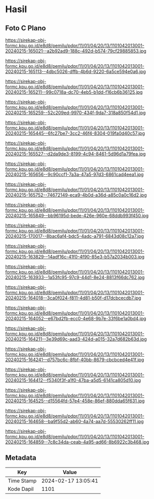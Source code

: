 # Hasil

## Foto C Plano

https://sirekap-obj-formc.kpu.go.id/e8d8/pemilu/pdpr/11/01/04/20/13/1101042013001-20240215-165021--a2b92ad9-188c-492d-b574-79cf29885853.jpg

https://sirekap-obj-formc.kpu.go.id/e8d8/pemilu/pdpr/11/01/04/20/13/1101042013001-20240215-165113--4dbc5026-dffb-4b6d-9220-6a5ce594e0a6.jpg

https://sirekap-obj-formc.kpu.go.id/e8d8/pemilu/pdpr/11/01/04/20/13/1101042013001-20240215-165211--99c0718a-dc70-4eb5-b1dd-f16cb6b36125.jpg

https://sirekap-obj-formc.kpu.go.id/e8d8/pemilu/pdpr/11/01/04/20/13/1101042013001-20240215-165259--52c209ed-9970-434f-9da7-318a850f54d1.jpg

https://sirekap-obj-formc.kpu.go.id/e8d8/pemilu/pdpr/11/01/04/20/13/1101042013001-20240215-165445--6fc27be7-3cc2-46f4-8304-019fa0d40c57.jpg

https://sirekap-obj-formc.kpu.go.id/e8d8/pemilu/pdpr/11/01/04/20/13/1101042013001-20240215-165527--d2da9de3-8199-4c94-8461-5d96d1a79fea.jpg

https://sirekap-obj-formc.kpu.go.id/e8d8/pemilu/pdpr/11/01/04/20/13/1101042013001-20240215-165656--9c90ccf1-7a3a-47a5-97d3-6861cad4eea1.jpg

https://sirekap-obj-formc.kpu.go.id/e8d8/pemilu/pdpr/11/01/04/20/13/1101042013001-20240215-165752--74672149-eca9-4b0d-a36d-a85c0a0c16d2.jpg

https://sirekap-obj-formc.kpu.go.id/e8d8/pemilu/pdpr/11/01/04/20/13/1101042013001-20240215-165849--bb96195d-bede-426e-960e-68ddb993f450.jpg

https://sirekap-obj-formc.kpu.go.id/e8d8/pemilu/pdpr/11/01/04/20/13/1101042013001-20240215-170017--8bac6af4-bdc5-4adc-a791-6843d08c12a7.jpg

https://sirekap-obj-formc.kpu.go.id/e8d8/pemilu/pdpr/11/01/04/20/13/1101042013001-20240215-163829--14adf16c-41f0-4f90-85e3-b57a2034b003.jpg

https://sirekap-obj-formc.kpu.go.id/e8d8/pemilu/pdpr/11/01/04/20/13/1101042013001-20240215-163933--1a53fc95-97c9-44d1-8e24-8813f66dc762.jpg

https://sirekap-obj-formc.kpu.go.id/e8d8/pemilu/pdpr/11/01/04/20/13/1101042013001-20240215-164018--3ca0f024-f811-4d81-b50f-d17dcbcecdb7.jpg

https://sirekap-obj-formc.kpu.go.id/e8d8/pemilu/pdpr/11/01/04/20/13/1101042013001-20240215-164052--e67bd2fb-ecc0-4e68-9b7e-33f6be1a0bd4.jpg

https://sirekap-obj-formc.kpu.go.id/e8d8/pemilu/pdpr/11/01/04/20/13/1101042013001-20240215-164211--3e39d69c-aad3-424d-a015-32a7d682b63d.jpg

https://sirekap-obj-formc.kpu.go.id/e8d8/pemilu/pdpr/11/01/04/20/13/1101042013001-20240215-164241--d757bc6c-8fbf-40bb-8679-cbcbced4e41f.jpg

https://sirekap-obj-formc.kpu.go.id/e8d8/pemilu/pdpr/11/01/04/20/13/1101042013001-20240215-164412--f5340f3f-a1f0-47ba-a5d5-6141ca805d10.jpg

https://sirekap-obj-formc.kpu.go.id/e8d8/pemilu/pdpr/11/01/04/20/13/1101042013001-20240215-164525--d15564fd-57e4-458e-86ef-880dda65f631.jpg

https://sirekap-obj-formc.kpu.go.id/e8d8/pemilu/pdpr/11/01/04/20/13/1101042013001-20240215-164658--ba9f55d2-ab60-4a74-aa7d-55530262ff11.jpg

https://sirekap-obj-formc.kpu.go.id/e8d8/pemilu/pdpr/11/01/04/20/13/1101042013001-20240215-164859--7c8c34da-ceab-4a95-ad66-8b6922c3b468.jpg


## Metadata

| Key        | Value               |
| ---------- | ------------------- |
| Time Stamp | 2024-02-17 13:05:41 |
| Kode Dapil | 1101                |



